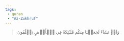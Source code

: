 ```yaml
---
tags: 
 - quran 
 - "Az-Zukhruf"
---
```


> وَلَوۡ نَشَآءُ لَجَعَلۡنَا مِنكُم مَّلَـٰٓئِكَةٗ فِي ٱلۡأَرۡضِ يَخۡلُفُونَ
